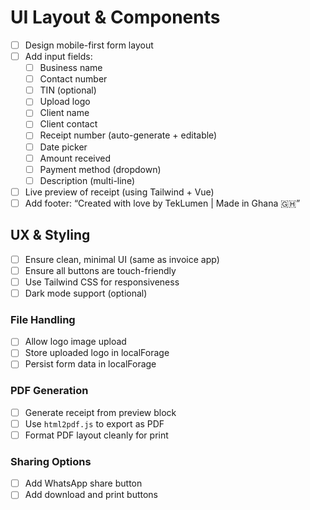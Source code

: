 # UI Layout & Components

- [ ] Design mobile-first form layout
- [ ] Add input fields:
  - [ ] Business name
  - [ ] Contact number
  - [ ] TIN (optional)
  - [ ] Upload logo
  - [ ] Client name
  - [ ] Client contact
  - [ ] Receipt number (auto-generate + editable)
  - [ ] Date picker
  - [ ] Amount received
  - [ ] Payment method (dropdown)
  - [ ] Description (multi-line)
- [ ] Live preview of receipt (using Tailwind + Vue)
- [ ] Add footer: “Created with love by TekLumen | Made in Ghana 🇬🇭”

## UX & Styling

- [ ] Ensure clean, minimal UI (same as invoice app)
- [ ] Ensure all buttons are touch-friendly
- [ ] Use Tailwind CSS for responsiveness
- [ ] Dark mode support (optional)

### File Handling

- [ ] Allow logo image upload
- [ ] Store uploaded logo in localForage
- [ ] Persist form data in localForage

### PDF Generation

- [ ] Generate receipt from preview block
- [ ] Use `html2pdf.js` to export as PDF
- [ ] Format PDF layout cleanly for print

### Sharing Options

- [ ] Add WhatsApp share button
- [ ] Add download and print buttons
